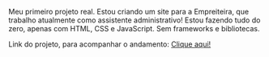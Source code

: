 Meu primeiro projeto real.
Estou criando um site para a Empreiteira, que trabalho atualmente como assistente administrativo!
Estou fazendo tudo do zero, apenas com HTML, CSS e JavaScript. Sem frameworks e bibliotecas. 

Link do projeto, para acompanhar o andamento: [Clique aqui!](https://empreiteiralk.site/)
